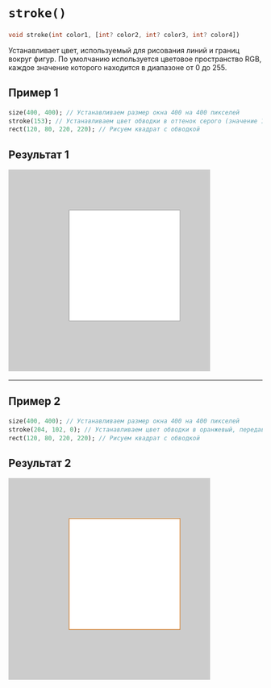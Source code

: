 # `stroke()`

```dart
void stroke(int color1, [int? color2, int? color3, int? color4])
```
Устанавливает цвет, используемый для рисования линий и границ вокруг фигур. По умолчанию используется цветовое пространство RGB, каждое значение которого находится в диапазоне от 0 до 255.

## Пример 1

```dart
size(400, 400); // Устанавливаем размер окна 400 на 400 пикселей
stroke(153); // Устанавливаем цвет обводки в оттенок серого (значение 153)
rect(120, 80, 220, 220); // Рисуем квадрат с обводкой
```

## Результат 1

<img src="./_images/stroke_1.png" width="400" height="400" />

<hr>

## Пример 2

```dart
size(400, 400); // Устанавливаем размер окна 400 на 400 пикселей
stroke(204, 102, 0); // Устанавливаем цвет обводки в оранжевый, передавая RGB-значения
rect(120, 80, 220, 220); // Рисуем квадрат с обводкой
```

## Результат 2

<img src="./_images/stroke_2.png" width="400" height="400" />
